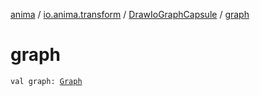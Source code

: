 [anima](../../index.md) / [io.anima.transform](../index.md) / [DrawIoGraphCapsule](index.md) / [graph](./graph.md)

# graph

`val graph: `[`Graph`](../../io.anima.transform.drawio/-graph/index.md)